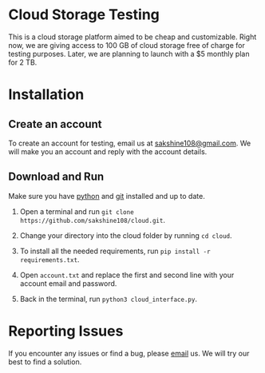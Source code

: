 # Cloud Storage Testing

This is a cloud storage platform aimed to be cheap and customizable. Right now, we are giving access to 100 GB of cloud storage free of charge for testing purposes. Later, we are planning to launch with a $5 monthly plan for 2 TB.

# Installation

## Create an account

To create an account for testing, email us at [sakshine108@gmail.com](mailto:sakshine108@gmail.com). We will make you an account and reply with the account details.

## Download and Run

Make sure you have [python](https://www.python.org/downloads/) and [git](https://git-scm.com/) installed and up to date.

1. Open a terminal and run ```git clone https://github.com/sakshine108/cloud.git```.

2. Change your directory into the cloud folder by running ```cd cloud```.

3. To install all the needed requirements, run ```pip install -r requirements.txt```.

4. Open ```account.txt``` and replace the first and second line with your account email and password.

5. Back in the terminal, run ```python3 cloud_interface.py```.

# Reporting Issues

If you encounter any issues or find a bug, please [email](mailto:sakshine108@gmail.com) us. We will try our best to find a solution.
